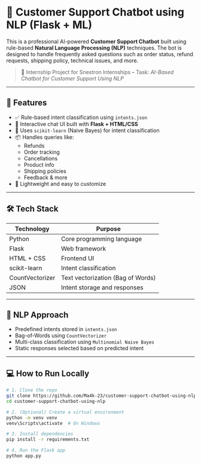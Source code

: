 # 🧠 Customer Support Chatbot using NLP (Flask + ML)

This is a professional AI-powered **Customer Support Chatbot** built using rule-based **Natural Language Processing (NLP)** techniques. The bot is designed to handle frequently asked questions such as order status, refund requests, shipping policy, technical issues, and more.

> 📁 Internship Project for Snestron Internships – Task: *AI-Based Chatbot for Customer Support Using NLP*

---

## 🚀 Features

- ✅ Rule-based intent classification using `intents.json`
- 💬 Interactive chat UI built with **Flask + HTML/CSS**
- 🧠 Uses `scikit-learn` (Naive Bayes) for intent classification
- 📦 Handles queries like:
  - Refunds
  - Order tracking
  - Cancellations
  - Product info
  - Shipping policies
  - Feedback & more
- 🎯 Lightweight and easy to customize

---

## 🛠️ Tech Stack

| Technology       | Purpose                         |
|------------------|----------------------------------|
| Python           | Core programming language        |
| Flask            | Web framework                    |
| HTML + CSS       | Frontend UI                      |
| scikit-learn     | Intent classification            |
| CountVectorizer  | Text vectorization (Bag of Words)|
| JSON             | Intent storage and responses     |

---

## 🧠 NLP Approach

- Predefined intents stored in `intents.json`
- Bag-of-Words using `CountVectorizer`
- Multi-class classification using `Multinomial Naive Bayes`
- Static responses selected based on predicted intent

---

## 💻 How to Run Locally

```bash
# 1. Clone the repo
git clone https://github.com/Ma4k-23/customer-support-chatbot-using-nlp.git
cd customer-support-chatbot-using-nlp

# 2. (Optional) Create a virtual environment
python -m venv venv
venv\Scripts\activate  # On Windows

# 3. Install dependencies
pip install -r requirements.txt

# 4. Run the Flask app
python app.py

